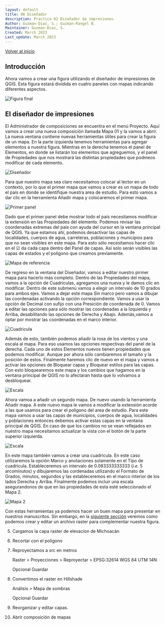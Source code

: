 ```yaml
---
layout: default
title: 06 Diseñador
description: Practica 02 Diseñador de impresiones.
Author: Guzman-Diaz, S.; Guzman-Rangel B. 
Maintainer: Guzman-Diaz, S.
Created: March 2023
Last_update: March 2023
---
```

[Volver al inicio](index.md)

## Introducción 

Ahora vamos a crear una figura utilizando el diseñador de impresiones de QGIS. Esta figura estará dividida en cuatro paneles con mapas indicando diferentes aspectos.

![Figura final]()

## El diseñador de impresiones

El Administrador de composiciones se encuentra en el menú Proyecto. Aquí vamos a crear una nueva composición llamada Mapa 01 y la vamos a abrir. La nueva ventana contiene nuevas herramientas útiles para crear la figura de un mapa. En la parte izquierda tenemos herramientas para agregar elementos a nuestra figura. Mientras en la derecha tenemos el panel de Elementos, en donde se listarán los elementos que agreguemos, y el panel de Propiedades que nos mostrará las distintas propiedades que podmeos modificar de cada elemento.

![Diseñador](assets/images/06.01_disenador.png)

Para que nuestro mapa sea claro necesitamos colocar al lector en un contexto, por lo que el primer mapa que vamos a crear es un mapa de todo el país en donde se identifique nuestra area de estudio. Para esto vamos a dar clic en la herramienta Añadir mapa y colocaremos el primer mapa. 

![Primer panel](assets/images/06.02_primer_panel.png)

Dado que el primer panel debe mostrar todo el país necesitamos modificar la extensión en las Propiedades del elemento. Podemos revisar las coordenadas extremas del país con ayuda del cursor en la ventana principal de QGIS. Ya que estamos ahí, podemos desactivar las capas de localidades, cuerpos de agua, carreteras, poblaciones y municipios para que no sean visibles en este mapa. Para esto sólo necesitamos hacer clic en el ☑ da cada capa dentro del Panel de capas. Así solo serán visibles las capas de estados y el poligono que creamos previamente.

![Mapa de referencia](assets/images/06.03_primer_mapa.png)

De regreso en la ventana del Diseñador, vamos a editar nuestro pirmer mapa para hacerlo más completo. Dentro de las Propiedades del mapa, vamos a la opción de Cuadriculas, agregamos una nueva y le damos clic en modificar. Dentro de este submenú vamos a elegir un intervalo de 10 grados para ambos ejes. Vamos a dejar este mapa Sin marco pero vamos a dibujar las coordenadas activando la opción correspondiente. Vamos a usar la opción de Decimal con sufijo con una Presición de coordenada de 0. Vamos a editar las opciones para sólo mostrar las coordenadas a la Izquierda y Arriba, desabilitando las opciones de Derecha y Abajo. Además,vamos a optar por mostrar las coordenadas en el marco interior.

![Cuadricula](assets/images/06.04_cuadricula.png)

Además de esto, también podemos añadir la rosa de los vientos y una escala al mapa. Para eso usamos las opciones respectivas del panel de la derecha. Cada uno de estos Elementos nuevos tienen propiedades que podemos modificar. Aunque por ahora sólo cambiaremos el tamaño y la posición de estos. Finalmente haremos clic de nuevo en el mapa y vamos a activar las opciones de Bloquear capas y Bloquear estilos para las capas. Con esto bloquearemos este mapa y los cambios que hagamos en la ventana principal de QGIS no lo afectaran hasta que lo volvamos a desbloquear.

![Escala](assets/images/06.05_bloqueado.png)

Ahora vamoa a añadir un segundo mapa. De nuevo usando la herramienta Añadir mapa. A este nuevo mapa le vamos a modificar la extensión acorde a las que usamos para crear el poligono del area de estudio. Para este mapa vamos a usar las capas de municipios, cuerpos de agua, localidades y poblaciones entonces debemos activar estas capas en la ventana principal de QGIS. En caso de que los cambios no se vean reflejados en nuestro mapa necesitamos actualizar la vista con el botón de la parte superior izquierda.

![Escala](assets/images/06.06_mapa_02.png)

En este mapa también vamos a crear una cuadricula. En este caso utilizaremos la opción Marco y anotaciones solamente en el Tipo de cuadricula. Estableceremos un intervalo de 0.083333333333 (*i.e.* 5 arcominutos) y dibujaremos las cordenadas  utilizando el Formato de Grados, minutos, segundos y las estableceremos en el marco interior de los lados Derecha y Arriba. Finalmente podemos incluir una escala asegurandonos de que en las propiedades de esta esté seleccionado el Mapa 2.

![Mapa 2](assets/images/06.07_cuadricula.png)

Con estas herramientas ya podemos hacer un buen mapa para presentar en nuestros manuscritos. Sin embargo, en la [siguiente sección](07_practica_rasters.md) veremos como podemos crear y editar un archivo raster para complementar nuestra figura.



5. Cargamos la capa raster de elevacion de Michoacán

5. Recortar con el poligono 

6. Reproyectamos a src en metros

    Raster > Proyecciones > Reproyectar > EPSG:32614 WGS 84 UTM 14N

    Opcional Guardar

7. Convertimos el raster en Hillshade

    Análisis > Mapa de sombras 

    Opcional Guardar

8. Reorganizar y editar capas.

9. Abrir composición de mapas